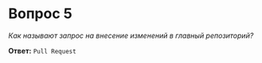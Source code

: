 # Вопрос 5

*Как называют запрос на внесение изменений в главный репозиторий?*

**Ответ:** `Pull Request`

